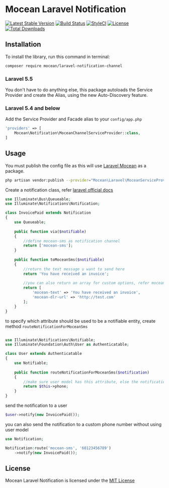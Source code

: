 Mocean Laravel Notification
===========================
[![Latest Stable Version](https://img.shields.io/packagist/v/mocean/laravel-notification-channel.svg)](https://packagist.org/packages/mocean/laravel-notification-channel)
[![Build Status](https://img.shields.io/travis/com/MoceanAPI/laravel-notification-channel.svg)](https://travis-ci.com/MoceanAPI/laravel-notification-channel)
[![StyleCI](https://github.styleci.io/repos/194965639/shield?branch=master)](https://github.styleci.io/repos/194965639)
[![License](https://img.shields.io/packagist/l/mocean/laravel-notification-channel.svg)](https://packagist.org/packages/mocean/laravel-notification-channel)
[![Total Downloads](https://img.shields.io/packagist/dt/mocean/laravel-notification-channel.svg)](https://packagist.org/packages/mocean/laravel-notification-channel)

## Installation

To install the library, run this command in terminal:
```bash
composer require mocean/laravel-notification-channel
```

### Laravel 5.5

You don't have to do anything else, this package autoloads the Service Provider and create the Alias, using the new Auto-Discovery feature.

### Laravel 5.4 and below

Add the Service Provider and Facade alias to your `config/app.php`

```php
'providers' => [
    Mocean\Notification\MoceanChannelServiceProvider::class,
]
```

## Usage

You must publish the config file as this will use [Laravel Mocean](https://github.com/MoceanAPI/laravel-mocean) as a package.

```bash
php artisan vendor:publish --provider="Mocean\Laravel\MoceanServiceProvider"
```

Create a notification class, refer [laravel official docs](https://laravel.com/docs/notifications#creating-notifications)

```php
use Illuminate\Bus\Queueable;
use Illuminate\Notifications\Notification;

class InvoicePaid extends Notification
{
    use Queueable;
    
    public function via($notifiable)
    {
        //define mocean-sms as notification channel
        return ['mocean-sms'];
    }
    
    public function toMoceanSms($notifiable)
    {
        //return the text message u want to send here
        return 'You have received an invoice';
        
        //you can also return an array for custom options, refer moceanapi docs
        return [
            'mocean-text' => 'You have received an invoice',
            'mocean-dlr-url' => 'http://test.com'
        ];
    }
}
```

to specify which attribute should be used to be a notifiable entity, create method `routeNotificationForMoceanSms`

```php

use Illuminate\Notifications\Notifiable;
use Illuminate\Foundation\Auth\User as Authenticatable;

class User extends Authenticatable
{
    use Notifiable;
    
    public function routeNotificationForMoceanSms($notification)
    {
        //make sure user model has this attribute, else the notification will not be sent
        return $this->phone;
    }
}
```

send the notification to a user

```php
$user->notify(new InvoicePaid());
```

you can also send the notification to a custom phone number without using user model

```php
use Notification;

Notification:route('mocean-sms', '60123456789')
    ->notify(new InvoicePaid());
```

## License

Mocean Laravel Notification is licensed under the [MIT License](LICENSE)
